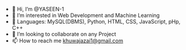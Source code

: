 - 👋 Hi, I’m @YASEEN-1
- 👀 I’m interested in Web Development and Machine Learning
- 🌱 Languages: MySQL(DBMS), Python, HTML, CSS, JavaScript, pHp, C++
- 💞️ I’m looking to collaborate on any Project
- 📫 How to reach me khuwajazai1@gmail.com

<!---
YASEEN-1/YASEEN-1 is a ✨ special ✨ repository because its `README.md` (this file) appears on your GitHub profile.
You can click the Preview link to take a look at your changes.
--->
